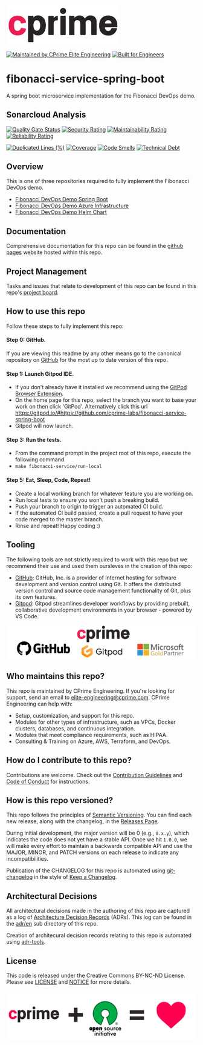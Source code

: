 <a href="https://cprime.com/" target="_blank">
<img src=".assets/cprime-logo.png" width="300" />
</a>

[![Maintained by CPrime Elite Engineering](https://img.shields.io/badge/maintained%20by-cprime%20elite%20engineering-ED1846)](https://cprime.com/) 
[![Built for Engineers](https://img.shields.io/badge/project-fibonacci%20devops%20demo-ED1846)](https://github.com/cprimeinc)

# fibonacci-service-spring-boot
A spring boot microservice implementation for the Fibonacci DevOps demo.

## Sonarcloud Analysis

[![Quality Gate Status](https://sonarcloud.io/api/project_badges/measure?project=cprime-labs_fibonacci-service-spring-boot&metric=alert_status)](https://sonarcloud.io/dashboard?id=cprime-labs_fibonacci-service-spring-boot)
[![Security Rating](https://sonarcloud.io/api/project_badges/measure?project=cprime-labs_fibonacci-service-spring-boot&metric=security_rating)](https://sonarcloud.io/dashboard?id=cprime-labs_fibonacci-service-spring-boot)
[![Maintainability Rating](https://sonarcloud.io/api/project_badges/measure?project=cprime-labs_fibonacci-service-spring-boot&metric=sqale_rating)](https://sonarcloud.io/dashboard?id=cprime-labs_fibonacci-service-spring-boot)
[![Reliability Rating](https://sonarcloud.io/api/project_badges/measure?project=cprime-labs_fibonacci-service-spring-boot&metric=reliability_rating)](https://sonarcloud.io/dashboard?id=cprime-labs_fibonacci-service-spring-boot)


[![Duplicated Lines (%)](https://sonarcloud.io/api/project_badges/measure?project=cprime-labs_fibonacci-service-spring-boot&metric=duplicated_lines_density)](https://sonarcloud.io/dashboard?id=cprime-labs_fibonacci-service-spring-boot)
[![Coverage](https://sonarcloud.io/api/project_badges/measure?project=cprime-labs_fibonacci-service-spring-boot&metric=coverage)](https://sonarcloud.io/dashboard?id=cprime-labs_fibonacci-service-spring-boot)
[![Code Smells](https://sonarcloud.io/api/project_badges/measure?project=cprime-labs_fibonacci-service-spring-boot&metric=code_smells)](https://sonarcloud.io/dashboard?id=cprime-labs_fibonacci-service-spring-boot)
[![Technical Debt](https://sonarcloud.io/api/project_badges/measure?project=cprime-labs_fibonacci-service-spring-boot&metric=sqale_index)](https://sonarcloud.io/dashboard?id=cprime-labs_fibonacci-service-spring-boot)

## Overview

This is one of three repositories required to fully implement the Fibonacci DevOps demo.

* [Fibonacci DevOps Demo Spring Boot](https://github.com/cprime-labs/fibonacci-service-spring-boot)
* [Fibonacci DevOps Demo Azure Infrastructure](https://github.com/cprime-labs/fibonacci-service-azure-infrastructure)
* [Fibonacci DevOps Demo Helm Chart](https://github.com/cprime-labs/fibonacci-service-helm-chart)

## Documentation

Comprehensive documentation for this repo can be found in the [github pages](https://cprime-labs.github.io/fibonacci-service-spring-boot/) website hosted within this repo.

## Project Management

Tasks and issues that relate to development of this repo can be found in this repo's [project board](https://github.com/cprime-labs/fibonacci-service-spring-boot/projects/1).

## How to use this repo

Follow these steps to fully implement this repo:

#### Step 0: GitHub.
If you are viewing this readme by any other means go to the canonical repository on [GitHub](https://github.com/cprime-labs/fibonacci-service-spring-boot) for the most up to date version of this repo.

#### Step 1: Launch Gitpod IDE.
- If you don't already have it installed we recommend using the [GitPod Browser Extension](https://www.gitpod.io/docs/browser-extension/).
- On the home page for this repo, select the branch you want to base your work on then click 'GitPod'. Alternatively click this url https://gitpod.io/#https://github.com/cprime-labs/fibonacci-service-spring-boot
- Gitpod will now launch.

#### Step 3: Run the tests.
- From the command prompt in the project root of this repo, execute the following command.
- `make fibonacci-service/run-local`


#### Step 5: Eat, Sleep, Code, Repeat!
- Create a local working branch for whatever feature you are working on.
- Run local tests to ensure you won't push a breaking build.
- Push your branch to origin to trigger an automated CI build.
- If the automated CI build passed, create a pull request to have your code merged to the master branch.
- Rinse and repeat! Happy coding :)


## Tooling

The following tools are not strictly required to work with this repo but we recommend their use and used them oursleves in the creation of this repo:
- [GitHub](https://GitHub.com): GitHub, Inc. is a provider of Internet hosting for software development and version control using Git. It offers the distributed version control and source code management functionality of Git, plus its own features. 
- [Gitpod](https://www.gitpod.io/): Gitpod streamlines developer workflows by providing prebuilt, collaborative development environments in your browser - powered by VS Code.

<a href="https://cprime.com/" target="_blank">
<img src=".assets/cp-gh-gp-ms-partner.png" />
</a>

## Who maintains this repo?

This repo is maintained by CPrime Engineering. If you're looking for support, send an email to [elite-engineering@cprime.com](mailto:elite-engineering@cprime.com?subject=Fibonacci%20DevOps%20Demo).
CPrime Engineering can help with:

- Setup, customization, and support for this repo.
- Modules for other types of infrastructure, such as VPCs, Docker clusters, databases, and continuous integration.
- Modules that meet compliance requirements, such as HIPAA.
- Consulting & Training on Azure, AWS, Terraform, and DevOps.

## How do I contribute to this repo?

Contributions are welcome. Check out the
[Contribution Guidelines](/CONTRIBUTING.md) and 
[Code of Conduct](/CONDUCT.md) for instructions.

## How is this repo versioned?

This repo follows the principles of [Semantic Versioning](http://semver.org/). You can find each new release,
along with the changelog, in the [Releases Page](../../releases).

During initial development, the major version will be 0 (e.g., `0.x.y`), which indicates the code does not yet have a
stable API. Once we hit `1.0.0`, we will make every effort to maintain a backwards compatible API and use the MAJOR,
MINOR, and PATCH versions on each release to indicate any incompatibilities.

Publication of the CHANGELOG for this repo is automated using [git-changelog](https://github.com/git-chglog/git-chglog) in the style of [Keep a Changelog](https://keepachangelog.com/en/1.0.0/).

## Architectural Decisions

All architectural decisions made in the authoring of this repo are captured as a log of [Architecture Decision Records](http://thinkrelevance.com/blog/2011/11/15/documenting-architecture-decisions) (ADRs). This log can be found in the [adr/en](adr/en) sub directory of this repo.

Creation of architecural decision records relating to this repo is automated using [adr-tools](https://github.com/npryce/adr-tools).

## License

This code is released under the Creative Commons BY-NC-ND License. Please see
[LICENSE](/LICENSE) and [NOTICE](/NOTICE) for more details.

<a href="https://opensource.org/" target="_blank">
<img src=".assets/cp-osi-love.png" />
</a>
